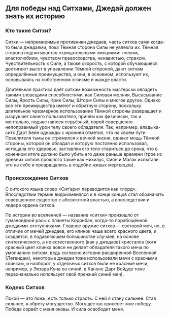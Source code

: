 ## Для победы над Ситхами, Джедай должен знать их историю

### Кто такие Ситхи?
Ситхи — непримиримые противники джедаев, часть ситхов сами когда-то были джедаями, пока Тёмная сторона Силы не увлекла их. Тёмная сторона подпитывается отрицательными эмоциями: гневом, властолюбием, чувством превосходства, ненавистью, страхом. Чувствительность к Силе, а также скорость, с которой обучающиеся достигают высот в управлении Тёмной стороной, дают ситхам определённые преимущества, и они, в основном, используют их, основываясь на собственном эгоизме и жажде власти.

Длительная практика даёт ситхам возможность мастерски овладеть такими зловещими способностями, как Силовая молния, Высасывание Силы, Ярость Силы, Крик Силы, Шторм Силы и многое другое. Однако все эти преимущества имеют и обратную сторону, поскольку длительное чрезмерное использование Тёмной стороны развращает и разрушает своего пользователя, причём как физически, так и ментально, подчас нанося серьёзный, порой совершенно непоправимый урон телу своего обладателя. Так, например, владыка-ситх Дарт Бейн однажды с иронией отметил, что на своём пути Повелителя тьмы он стремился к вечной жизни, однако мощь Тёмной стороны, которой он обладал и которую постоянно использовал, истощала его здоровье, заставляя его тело стариться до срока, что в конечном итоге должно было убить его даже раньше времени (трое из древних ситхов прошлого такие как Нихилус, Сион и Малак испытали это на себе и превращались в подобие живых мертвецов).

### Происхождение Ситхов
С ситского языка слово «Сит’ари» переводится как «лорд». Впоследствии термин видоизменялся и в конце концов стал обозначать совершенное существо с абсолютной властью, а впоследствии и лидера ордена ситхов.

По истории во вселенной — название «ситхи» произошло от гуманоидной расы с планеты Коррибан, когда-то порабощённой джедаями-отступниками. Главное оружие ситхов — световой меч, но, в отличие от мечей джедаев, его клинок чаще всего красного цвета, и создаётся, в подавляющем большинстве случаев, на основе синтетического, а не естественного (как у джедаев) кристалла (хотя красный цвет клинка вовсе не делает обладателя такого меча по умолчанию ситхом, ведь согласно истории расширенной Вселенной (Легендам), некоторые джедаи тоже использовали мечи с красными клинкам, и наоборот, у отдельных ситхов были не красные мечи, например, у Экзара Куна он синий, в Каноне Дарт Вейдер тоже первоначально использует свой прежний синий меч).

### Кодекс Ситхов
Покой — это ложь, есть только страсть.
С ней я стану сильнее.
Став сильнее, я обрету могущество.
Могущество принесет мне победу.
Победа сорвёт с меня оковы.
И сила освободит меня.